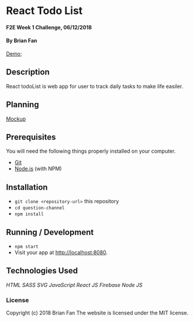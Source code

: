 # React Todo List

#### F2E Week 1 Challenge, 06/12/2018

#### By Brian Fan

[Demo](http://spiffy-motion.surge.sh/);

## Description

React todoList is web app for user to track daily tasks to make life easiler. 

## Planning

[Mockup](https://hexschool.github.io/THE_F2E_Design/todolist/#artboard0)


## Prerequisites

You will need the following things properly installed on your computer.

* [Git](https://git-scm.com/)
* [Node.js](https://nodejs.org/) (with NPM)

## Installation

* `git clone <repository-url>` this repository
* `cd question-channel`
* `npm install`

## Running / Development

* `npm start`
* Visit your app at [http://localhost:8080](http://localhost:8080).

## Technologies Used

_HTML_
_SASS_
_SVG_
_JavaScript_
_React JS_
_Firebase_
_Node JS_

### License

Copyright (c) 2018 Brian Fan
The website is licensed under the MIT license.
